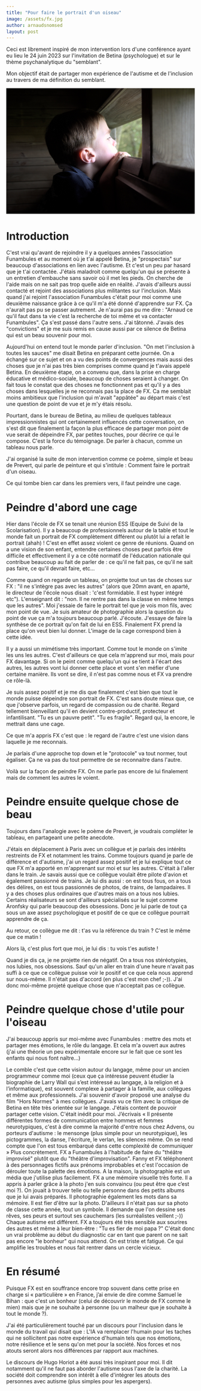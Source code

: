 ```yaml
---
title: "Pour faire le portrait d'un oiseau"
image: /assets/fx.jpg
author: arnaudsnomsed
layout: post
---
```


Ceci est librement inspiré de mon intervention lors d'une conférence
ayant eu lieu le 24 juin 2023 sur l'invitation de Betina (psychologue)
et sur le thème psychanalytique du "semblant".

Mon objectif était de partager mon expérience de l'autisme et de
l'inclusion au travers de ma définition du semblant.

![](/assets/fx.jpg)

<!-- more -->

# Introduction

C'est vrai qu'avant de rejoindre il y a quelques années l'association
Funambules et au moment où je t'ai appelé Betina, je "prospectais" sur
beaucoup d'associations en lien avec l'autisme. Et c'est un peu par
hasard que je t'ai contactée. J'étais maladroit comme quelqu'un qui se
présente à un entretien d'embauche sans savoir où il met les pieds. On
cherche de l'aide mais on ne sait pas trop quelle aide en
réalité. J'avais d'ailleurs aussi contacté et rejoint des associations
plus militantes sur l'inclusion. Mais quand j'ai rejoint l'association
Funambules c'était pour moi comme une deuxième naissance grâce à ce
qu'il m'a été donné d'apprendre sur FX. Ça n'aurait pas pu se passer
autrement. Je n'aurai pas pu me dire : "Arnaud ce qu'il faut dans ta
vie c'est la recherche de toi même et va contacter Funambules". Ça
s'est passé dans l'autre sens. J'ai tâtonné. J'avais des "convictions"
et je me suis remis en cause aussi par ce silence de Betina qui est un
beau souvenir pour moi.

Aujourd'hui on entend tout le monde parler d'inclusion. "On met
l'inclusion à toutes les sauces" me disait Betina en préparant cette
journée. On a échangé sur ce sujet et on a vu des points de
convergences mais aussi des choses que je n'ai pas très bien comprises
comme quand je t'avais appelé Betina. En deuxième étape, on a convenu
que, dans la prise en charge éducative et médico-sociale, beaucoup de
choses seraient à changer. On fait tous le constat que des choses ne
fonctionnent pas et qu'il y a des choses dans lesquelles je ne
reconnais pas la place de FX. Ca me semblait moins ambitieux que
l'inclusion qui m'avait "appâtée" au départ mais c'est une question de
point de vue et je m'y étais résolu.

Pourtant, dans le bureau de Betina, au milieu de quelques tableaux
impressionnistes qui ont certainement influencés cette conversation,
on s'est dit que finalement la façon la plus efficace de partager mon
point de vue serait de dépeindre FX, par petites touches, pour décrire
ce qui le compose. C'est la force du témoignage. De parler à chacun,
comme un tableau nous parle.

J'ai organisé la suite de mon intervention comme ce poème, simple et
beau de Prevert, qui parle de peinture et qui s'intitule : Comment
faire le portrait d'un oiseau.

Ce qui tombe bien car dans les premiers vers, il faut peindre une
cage.

# Peindre d'abord une cage

Hier dans l'école de FX se tenait une réunion ESS (Equipe de Suivi de
la Scolarisation). Il y a beaucoup de professionnels autour de la
table et tout le monde fait un portrait de FX complètement différent
ou plutôt lui a refait le portrait (ahah) ! C'est en effet assez
violent ce genre de réunions. Quand on a une vision de son enfant,
entendre certaines choses peut parfois être difficile et effectivement
il y a ce côté normatif de l'éducation nationale qui contribue
beaucoup au fait de parler de : ce qu'il ne fait pas, ce qu'il ne sait pas
faire, ce qu'il devrait faire, etc...

Comme quand on regarde un tableau, on projette tout un tas de choses
sur FX : "il ne s'intègre pas avec les autres" (alors que 20mn avant,
en aparté, le directeur de l'école nous disait : 'c'est formidable. Il
est hyper intégré etc"). L'enseignant dit : "non. Il ne rentre pas
dans la classe en même temps que les autres". Moi j'essaie de faire le
portrait tel que je vois mon fils, avec mon point de vue. Je suis
amateur de photographie alors la question du point de vue ça m'a
toujours beaucoup parlé. J'écoute. J'essaye de faire la synthèse de ce
portrait qu'on fait de lui en ESS. Finalement FX prend la place qu'on
veut bien lui donner. L'image de la cage correspond bien à cette idée.

Il y a aussi un mimétisme très important. Comme tout le monde on
s'imite les uns les autres. C'est d'ailleurs ce que cela m'apprend
sur moi, mais pour FX davantage. Si on le peint comme quelqu'un qui se
tient à l'écart des autres, les autres vont lui donner cette place et
vont s'en méfier d'une certaine manière. Ils vont se dire, il n'est
pas comme nous et FX va prendre ce rôle-là.

Je suis assez positif et je me dis que finalement c'est bien que tout
le monde puisse dépeindre son portrait de FX. C'est sans doute mieux
que, ce que j'observe parfois, un regard de compassion ou de
charité. Regard tellement bienveillant qu'il en devient
contre-productif, protecteur et infantilisant. "Tu es un pauvre
petit". "Tu es fragile". Regard qui, la encore, le mettrait dans une
cage.

Ce que m'a appris FX c'est que : le regard de l'autre c'est une vision
dans laquelle je me reconnais.

Je parlais d'une approche top down et le "protocole" va tout normer,
tout égaliser. Ça ne va pas du tout permettre de se reconnaitre dans
l'autre.

Voilà sur la façon de peindre FX. On ne parle pas encore de lui
finalement mais de comment les autres le voient.

 
# Peindre ensuite quelque chose de beau

Toujours dans l'analogie avec le poème de Prevert, je voudrais
compléter le tableau, en partageant une petite anecdote.

J'étais en déplacement à Paris avec un collègue et je parlais des
intérêts restreints de FX et notamment les trains. Comme toujours quand je
parle de différence et d'autisme, j'ai un regard assez positif et je
lui explique tout ce que FX m'a apporté en m'apprenant sur moi et sur
les autres. C'était à l'aller dans le train. Je savais aussi que ce
collègue voulait être pilote d'avion et également passionné de
trains. Je lui dis aussi : on est tous fous, on a tous des délires, on
est tous passionnés de photos, de trains, de lampadaires. Il y a des
choses plus ordinaires que d'autres mais on a tous nos
lubies. Certains réalisateurs se sont d'ailleurs spécialisés sur le
sujet comme Aronfsky qui parle beaucoup des obsessions. Donc je lui
parle de tout ça sous un axe assez psychologique et positif de ce que
ce collègue pourrait apprendre de ça.

Au retour, ce collègue me dit : t'as vu la référence du train ? C'est
le même que ce matin !

Alors là, c'est plus fort que moi, je lui dis : tu vois t'es autiste !

Quand je dis ça, je ne projette rien de négatif. On a tous nos
stéréotypies, nos lubies, nos obsessions. Sauf qu'un aller en train
d'une heure n'avait pas suffi à ce que ce collègue puisse voir le
positif et ce que cela nous apprend sur nous-même. Il n'était pas
d'accord (en plus c'est mon chef ;-)). J'ai donc moi-même projeté
quelque chose que n'acceptait pas ce collègue.
 
# Peindre quelque chose d'utile pour l'oiseau

J'ai beaucoup appris sur moi-même avec Funambules : mettre des mots et
partager mes émotions, le rôle du langage. Et cela m'a ouvert aux
autres (j'ai une théorie un peu expérimentale encore sur le fait que
ce sont les enfants qui nous font naître…)
 
Le comble c'est que cette vision autour du langage, même pour un
ancien programmeur comme moi (ceux que ça intéresse peuvent étudier la
biographie de Larry Wall qui s’est intéressé au langage, à la religion
et à l’informatique), est souvent complexe à partager à la famille,
aux collègues et même aux professionnels.  J'ai souvenir d'avoir
proposé une analyse du film "Hors Normes" à mes collègues. J'avais vu
ce film avec la critique de Betina en tête très orientée sur le
langage. J'étais content de pouvoir partager cette vision. C'était
inédit pour moi. J’écrivais « Il présente différentes formes de
communication entre hommes et femmes neurotypiques, c'est à dire comme
la majorité d'entre nous chez Advens, ou porteurs d'autisme : le
mensonge (plus simple pour un neurotypique), les pictogrammes, la
danse, l'écriture, le verlan, les silences même. On se rend compte que
l'on est tous embarqué dans cette complexité de communiquer » Plus
concrètement. FX a Funambules à l'habitude de faire du "théâtre
improvisé" plutôt que du "théâtre d'improvisation".  Fanny et FX
téléphonent à des personnages fictifs aux prénoms improbables et c'est
l'occasion de dérouler toute la palette des émotions.  A la maison, la
photographie est un média que j'utilise plus facilement. FX a une
mémoire visuelle très forte. Il a appris à parler grâce à la photo
j'en suis convaincu (ou peut être que c’est moi ?). On jouait à
trouver telle ou telle personne dans des petits albums que je lui
avais préparés. Il photographie également les mots dans sa mémoire. Il
est fier d'être sur la photo. D'ailleurs il n'était pas sur sa photo
de classe cette année, tout un symbole.  Il demande que l'on dessine
ses rêves, ses peurs et surtout ses cauchemars (les surréalistes
veillent ;-)) Chaque autisme est différent. FX a toujours été très
sensible aux sourires des autres et même à leur bien-être : "Tu es
fier de moi papa ?"  C'était donc un vrai problème au début du
diagnostic car en tant que parent on ne sait pas encore "le bonheur"
qui nous attend. On est triste et fatigué. Ce qui amplifie les
troubles et nous fait rentrer dans un cercle vicieux.
 
# En résumé

Puisque FX est en souffrance encore trop souvent dans cette prise en
charge si « particulière » en France, j’ai envie de dire comme Samuel
le Bihan : que c'est un bonheur (celui de découvrir le monde de FX
comme le mien) mais que je ne souhaite à personne (ou un malheur que
je souhaite à tout le monde ?).

J'ai été particulièrement touché par un discours pour l'inclusion dans
le monde du travail qui disait que : L'IA va remplacer l'humain pour
les taches qui ne sollicitent pas notre expérience d'humain tels que
nos émotions, notre résilience et le sens qu'on met pour la
société. Nos forces et nos atouts seront alors nos différences par
rapport aux machines.

Le discours de Hugo Horiot a été aussi très inspirant pour moi. Il dit
notamment qu'il ne faut pas aborder l'autisme sous l'axe de la
charité. La société doit comprendre son intérêt à elle d'intégrer les
atouts des personnes avec autisme (plus simples pour les aspergers).
